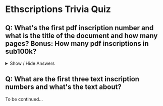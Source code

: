 # Ethscriptions Trivia Quiz



## Q: What's the first pdf inscription number and what is the title of the document and how many pages? Bonus: How many pdf inscriptions in sub100k? 


<details>
<summary markdown="1">Show / Hide Answers</summary>

The first pdf inscription is no. 17123  (part of a collection / series 1 of 36).
see <https://github.com/s6ruby/rubidity/blob/master/programming-ethscriptions/pdfs/17123.pdf>

The title is "Ethereum: A Next-Generation Smart Contract and Decentralized Application Platform" and only one page ;-).

I found 36 pdfs in sub100kand and all are part of the series above. 
one inscription = one page. page 1 to 36 of the ethereum whitepaper.

</details>



## Q: What are the first three text inscription numbers and what's the text about?



To be continued...
